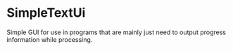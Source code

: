 # SimpleTextUi
Simple GUI for use in programs that are mainly just need to output progress information while processing.
